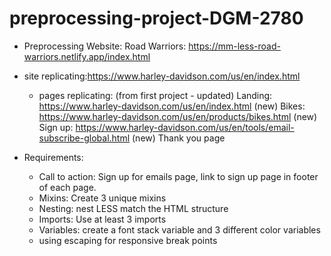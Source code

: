 # preprocessing-project-DGM-2780
- Preprocessing Website: 
    Road Warriors: https://mm-less-road-warriors.netlify.app/index.html

- site replicating:https://www.harley-davidson.com/us/en/index.html
    - pages replicating:
        (from first project - updated) Landing: https://www.harley-davidson.com/us/en/index.html
        (new) Bikes: https://www.harley-davidson.com/us/en/products/bikes.html
        (new) Sign up: https://www.harley-davidson.com/us/en/tools/email-subscribe-global.html
        (new) Thank you page

- Requirements:
    - Call to action: Sign up for emails page, link to sign up page in footer of each page.
    - Mixins: Create 3 unique mixins
    - Nesting: nest LESS match the HTML structure
    - Imports: Use at least 3 imports
    - Variables: create a font stack variable and 3 different color variables
    - using escaping for responsive break points
